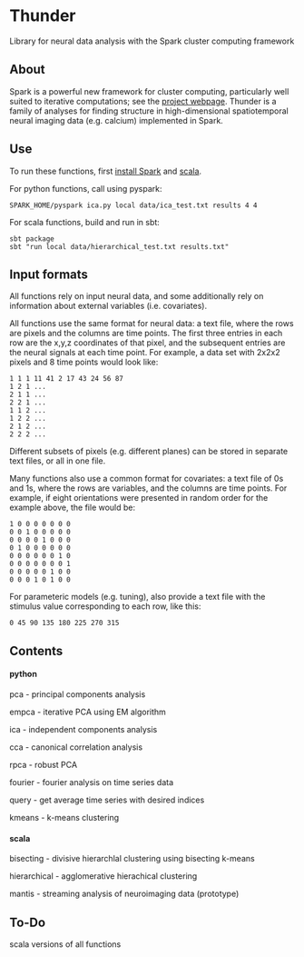 Thunder
=======

Library for neural data analysis with the Spark cluster computing framework

## About

Spark is a powerful new framework for cluster computing, particularly well suited to iterative computations; see the [project webpage](http://spark-project.org/documentation.html). Thunder is a family of analyses for finding structure in high-dimensional spatiotemporal neural imaging data (e.g. calcium) implemented in Spark.

## Use

To run these functions, first [install Spark](http://spark-project.org/downloads/) and [scala](http://www.scala-lang.org/downloads).

For python functions, call using pyspark:

	SPARK_HOME/pyspark ica.py local data/ica_test.txt results 4 4

For scala functions, build and run in sbt:

	sbt package
	sbt "run local data/hierarchical_test.txt results.txt"

## Input formats

All functions rely on input neural data, and some additionally rely on information about external variables (i.e. covariates).

All functions use the same format for neural data: a text file, where the rows are pixels and the columns are time points. The first three entries in each row are the x,y,z coordinates of that pixel, and the subsequent entries are the neural signals at each time point. For example, a data set with 2x2x2 pixels and 8 time points would look like:

	1 1 1 11 41 2 17 43 24 56 87
	1 2 1 ...
	2 1 1 ...
	2 2 1 ...
	1 1 2 ...
	1 2 2 ...
	2 1 2 ...
	2 2 2 ...

Different subsets of pixels (e.g. different planes) can be stored in separate text files, or all in one file.

Many functions also use a common format for covariates: a text file of 0s and 1s, where the rows are variables, and the columns are time points. For example, if eight orientations were presented in random order for the example above, the file would be:

	1 0 0 0 0 0 0 0
	0 0 1 0 0 0 0 0
	0 0 0 0 1 0 0 0
	0 1 0 0 0 0 0 0
	0 0 0 0 0 0 1 0
	0 0 0 0 0 0 0 1
	0 0 0 0 0 1 0 0
	0 0 0 1 0 1 0 0

For parameteric models (e.g. tuning), also provide a text file with the stimulus value corresponding to each row, like this:

	0 45 90 135 180 225 270 315

## Contents

#### python
pca - principal components analysis

empca - iterative PCA using EM algorithm

ica - independent components analysis

cca - canonical correlation analysis

rpca - robust PCA

fourier - fourier analysis on time series data

query - get average time series with desired indices

kmeans - k-means clustering

#### scala

bisecting - divisive hierarchlal clustering using bisecting k-means

hierarchical - agglomerative hierachical clustering

mantis - streaming analysis of neuroimaging data (prototype)

## To-Do

scala versions of all functions
